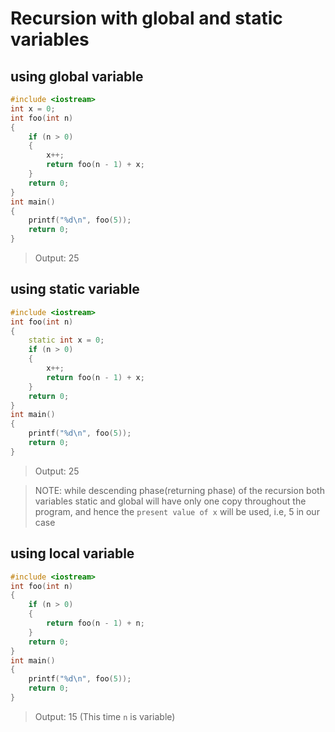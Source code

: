 # Recursion with global and static variables

## using global variable
```cpp
#include <iostream>
int x = 0;
int foo(int n)
{
    if (n > 0)
    {
        x++;
        return foo(n - 1) + x;
    }
    return 0;
}
int main()
{
    printf("%d\n", foo(5));
    return 0;
}
```
> Output: 25


## using static variable
```cpp
#include <iostream>
int foo(int n)
{
    static int x = 0;
    if (n > 0)
    {
        x++;
        return foo(n - 1) + x;
    }
    return 0;
}
int main()
{
    printf("%d\n", foo(5));
    return 0;
}
```
> Output: 25

> NOTE: while descending phase(returning phase) of the recursion both variables static and global will have only one copy throughout the program, and hence the `present value of x` will be used, i.e, 5 in our case

## using local variable
```cpp
#include <iostream>
int foo(int n)
{
    if (n > 0)
    {
        return foo(n - 1) + n;
    }
    return 0;
}
int main()
{
    printf("%d\n", foo(5));
    return 0;
}
```
> Output: 15 (This time `n` is variable)

